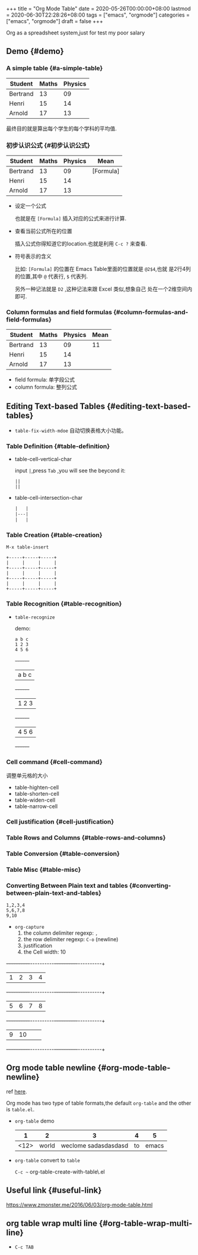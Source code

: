 +++
title = "Org Mode Table"
date = 2020-05-26T00:00:00+08:00
lastmod = 2020-06-30T22:28:26+08:00
tags = ["emacs", "orgmode"]
categories = ["emacs", "orgmode"]
draft = false
+++

Org as a spreadsheet system,just for test my poor salary

<!--more-->


## Demo {#demo}


### A simple table {#a-simple-table}

| Student  | Maths | Physics |
|----------|-------|---------|
| Bertrand | 13    | 09      |
| Henri    | 15    | 14      |
| Arnold   | 17    | 13      |

最终目的就是算出每个学生的每个学科的平均值.


### 初步认识公式 {#初步认识公式}

| Student  | Maths | Physics | Mean      |
|----------|-------|---------|-----------|
| Bertrand | 13    | 09      | [Formula] |
| Henri    | 15    | 14      |           |
| Arnold   | 17    | 13      |           |

-   设定一个公式

    也就是在 `[Formula]` 插入对应的公式来进行计算.

-   查看当前公式所在的位置

    插入公式你得知道它的location.也就是利用 `C-c ?` 来查看.

-   符号表示的含义

    比如: `[Formula]` 的位置在 Emacs Table里面的位置就是 `@2$4`,也就
    是2行4列的位置,其中 `@` 代表行, `$` 代表列.

    另外一种记法就是 `D2` ,这种记法来跟 Excel 类似,想象自己
    处在一个2维空间内即可.


### Column formulas and field formulas {#column-formulas-and-field-formulas}

| Student  | Maths | Physics | Mean |
|----------|-------|---------|------|
| Bertrand | 13    | 09      | 11   |
| Henri    | 15    | 14      |      |
| Arnold   | 17    | 13      |      |

-   field formula: 单字段公式
-   column formula: 整列公式


## Editing Text-based Tables {#editing-text-based-tables}

-   `table-fix-width-mdoe` 自动切换表格大小功能。


### Table Definition {#table-definition}

-   table-cell-vertical-char

    input `|`,press `Tab` ,you will see the beycond it:

    ```text
    ||
    ||
    ```

-   table-cell-intersection-char

    ```org
    |   |
    |---|
    |   |
    ```


### Table Creation {#table-creation}

`M-x table-insert`

```text
+-----+-----+-----+
|     |     |     |
+-----+-----+-----+
|     |     |     |
+-----+-----+-----+
|     |     |     |
+-----+-----+-----+
```


### Table Recognition {#table-recognition}

-   `table-recognize`

    demo:

    ```text
    a b c
    1 2 3
    4 5 6
    ```

    ~~------~~

    |       |
    |-------|
    | a b c |

    ~~------~~

    |       |
    |-------|
    | 1 2 3 |

    ~~------~~

    |       |
    |-------|
    | 4 5 6 |

    ~~------~~


### Cell command {#cell-command}

调整单元格的大小

-   table-highten-cell
-   table-shorten-cell
-   table-widen-cell
-   table-narrow-cell


### Cell justification {#cell-justification}


### Table Rows and Columns {#table-rows-and-columns}


### Table Conversion {#table-conversion}


### Table Misc {#table-misc}


### Converting Between Plain text and tables {#converting-between-plain-text-and-tables}

```text
1,2,3,4
5,6,7,8
9,10
```

-   `org-capture`
    1.  the column delimiter regexp: `,`
    2.  the row delimiter regexp: `C-o` (newline)
    3.  justification
    4.  the Cell width: 10

~~----------~~----------~~----------~~----------+

|   |   |   |   |
|---|---|---|---|
| 1 | 2 | 3 | 4 |

~~----------~~----------~~----------~~----------+

|   |   |   |   |
|---|---|---|---|
| 5 | 6 | 7 | 8 |

~~----------~~----------~~----------~~----------+

|   |    |   |   |
|---|----|---|---|
| 9 | 10 |   |   |

~~----------~~----------~~----------~~----------+


## Org mode table newline {#org-mode-table-newline}

ref [here](https://emacs.stackexchange.com/questions/38135/wrap-cell-content-in-an-org-mode-table).

Org mode has two type of table formats,the default `org-table` and
the other is `table.el`.

-   `org-table` demo

    | 1    | 2     | 3                    | 4  | 5     |
    |:----:|:-----:|----------------------|:--:|:-----:|
    | <12> | world | weclome sadasdasdasd | to | emacs |

<!--listend-->

-   `org-table` convert to `table`

    `C-c ~` org-table-create-with-table\\.el


## Useful link {#useful-link}

<https://www.zmonster.me/2016/06/03/org-mode-table.html>


## org table wrap multi line {#org-table-wrap-multi-line}

-   `C-c TAB`
